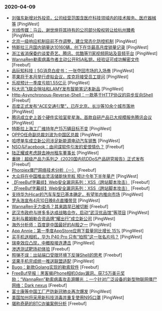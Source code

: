### 2020-04-09

* [刘强东新增对外投资，公司经营范围含医疗科技领域内的技术服务、医疗器械等](https://www.pingwest.com/w/208248) [PingWest]
* [光线传媒：马云、谢世煌将其持有的公司部分股权转让给杭州臻希](https://www.pingwest.com/w/208246) [PingWest]
* [北京一级响应机制目前不作调整，建立常态化防控机制](https://www.pingwest.com/w/208244) [PingWest]
* [特斯拉三月国内销量达10160辆，创下在华最高月度销量记录](https://www.pingwest.com/w/208243) [PingWest]
* [浙江省消保委约谈爱奇艺、腾讯、优酷等11家视频网站及音频平台](https://www.pingwest.com/w/208242) [PingWest]
* [WannaRen勒索病毒作者主动公开RSA私钥，经验证可成功解密文件](https://www.freebuf.com/news/232638.html) [Freebuf]
* [品玩知科技丨5G消息白皮书：一张夺回市场的入场券](https://www.pingwest.com/a/208219) [PingWest]
* [苹果将于本月举行虚拟会议，库克将接受员工提问](https://www.pingwest.com/w/208236) [PingWest]
* [乐视预计一季度亏损1.55亿元](https://www.pingwest.com/w/208235) [PingWest]
* [科大讯飞联合咪咕和LAMY发布智能笔记本新品](https://www.pingwest.com/w/208234) [PingWest]
* [Http-Asynchronous-Reverse-Shell：一款基于HTTP协议的异步反向Shell](https://www.freebuf.com/articles/network/229825.html) [Freebuf]
* [百度正式发布“ACE交通引擎”，已在北京、长沙等10余个城市落地](https://www.pingwest.com/w/208231) [PingWest]
* [腾讯成立史上首个硬件实验室星星海，首款自研产品已大规模服务腾讯会议](https://www.pingwest.com/w/208230) [PingWest]
* [特斯拉上海工厂维持年产15万辆目标不变](https://www.pingwest.com/w/208226) [PingWest]
* [OPPO任命副总裁刘波为中国区总裁](https://www.pingwest.com/w/208225) [PingWest]
* [哈啰单车成立新公司涉足新能源电动汽车销售](https://www.pingwest.com/w/208222) [PingWest]
* [NSO与Facebook：由间谍软件引发的爱恨情仇？](https://www.freebuf.com/news/233067.html) [Freebuf]
* [陆正耀或考虑辞去神州租车董事长](https://www.pingwest.com/w/208221) [PingWest]
* [重磅｜超级产品力系列之《2020国内抗DDoS产品研究报告》正式发布](https://www.freebuf.com/articles/paper/230721.html) [Freebuf]
* [Phorpiex僵尸网络技术分析（一）](https://www.freebuf.com/articles/network/230546.html) [Freebuf]
* [大众将在中国推出灵活储能快充桩 预计今年下半年量产](https://www.pingwest.com/w/208220) [PingWest]
* [【FreeBuf字幕组】Web安全漏洞系列：XSS（跨站脚本攻击）](https://www.freebuf.com/video/232923.html) [Freebuf]
* [【FreeBuf字幕组】Web安全漏洞系列：XSS（跨站脚本攻击）](https://www.freebuf.com/vuls/232923.html) [Freebuf]
* [支持华为Hicar的汽车车型已基本确定，有望年内推向市场](https://www.pingwest.com/w/208218) [PingWest]
* [罗永浩宣布4月10日晚8点直播带货](https://www.pingwest.com/w/208217) [PingWest]
* [WannaRen无力查杀？其来路早已被切断](https://www.freebuf.com/articles/system/233016.html) [Freebuf]
* [武汉市政府与拼多多达成战略合作，启动“武汉优品馆”等项目](https://www.pingwest.com/w/208214) [PingWest]
* [吉利与戴姆勒合资品牌“耀出行”成立新公司](https://www.pingwest.com/w/208213) [PingWest]
* [海外分析师：百度是中国最好的AI股之一](https://www.pingwest.com/a/208212) [PingWest]
* [App Annie：第一季度AppStore应用下载量同比增长 15%](https://www.pingwest.com/w/208211) [PingWest]
* [买手机送相机，华为 P40 Pro 只有“拍照”这一张名片吗？](https://www.pingwest.com/a/208161) [PingWest]
* [瑞幸效应凸现，中概股接连遭击](https://www.pingwest.com/a/208175) [PingWest]
* [渗透测试靶场初体验](https://www.freebuf.com/articles/es/229924.html) [Freebuf]
* [照弹不误：出站端口受限环境下反弹Shell的思考](https://www.freebuf.com/vuls/232544.html) [Freebuf]
* [坚果手机完成统一推送联盟适配](https://www.pingwest.com/w/208206) [PingWest]
* [Bugo：新款Golang实现的勒索软件](https://www.freebuf.com/articles/system/231251.html) [Freebuf]
* [FreeBuf早报｜黑客揭iPhone相机0day漏洞，获7.5万美元奖励；“WannaRen”勒索病毒攻击源曝光 ；一个针对广泛设备的新型物联网僵尸网络：Dark nexus](https://www.freebuf.com/news/232996.html) [Freebuf]
* [富士康等中国工厂严防新冠肺炎再次爆发](https://www.pingwest.com/w/208205) [PingWest]
* [美国加州将采用新科技消毒并重复使用N95口罩](https://www.pingwest.com/w/208202) [PingWest]
* [堪称奇葩的BTC诈骗案例分析](https://www.freebuf.com/articles/blockchain-articles/231094.html) [Freebuf]
